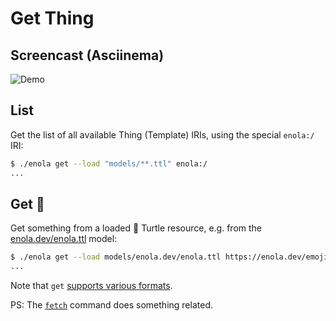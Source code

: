 <!--
    SPDX-License-Identifier: Apache-2.0

    Copyright 2023-2024 The Enola <https://enola.dev> Authors

    Licensed under the Apache License, Version 2.0 (the "License");
    you may not use this file except in compliance with the License.
    You may obtain a copy of the License at

        https://www.apache.org/licenses/LICENSE-2.0

    Unless required by applicable law or agreed to in writing, software
    distributed under the License is distributed on an "AS IS" BASIS,
    WITHOUT WARRANTIES OR CONDITIONS OF ANY KIND, either express or implied.
    See the License for the specific language governing permissions and
    limitations under the License.
-->

# Get Thing

## Screencast (Asciinema)

![Demo](script.svg)

## List

Get the list of all available Thing (Template) IRIs, using the special `enola:/` IRI:

```bash cd ../.././..
$ ./enola get --load "models/**.ttl" enola:/
...
```

## Get 🐢

Get something from a loaded 🐢 Turtle resource, e.g. from the [enola.dev/enola.ttl](../../models/enola.dev/enola.ttl) model:

```bash cd ../.././..
$ ./enola get --load models/enola.dev/enola.ttl https://enola.dev/emoji | head --lines=3
...
```

Note that `get` [supports various formats](../help/index.md#get).

PS: The [`fetch`](../fetch/index.md) command does something related.
